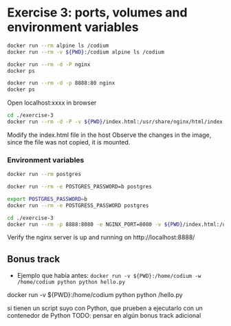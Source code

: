 # Exercise 3: ports, volumes and environment variables

```bash
docker run --rm alpine ls /codium
docker run --rm -v ${PWD}:/codium alpine ls /codium
```

```bash
docker run --rm -d -P nginx
docker ps

docker run --rm -d -p 8888:80 nginx
docker ps
```

Open localhost:xxxx in browser

```bash
cd ./exercise-3
docker run --rm -d -P -v ${PWD}/index.html:/usr/share/nginx/html/index.html nginx
```

Modify the index.html file in the host
Observe the changes in the image, since the file was not copied, it is mounted.

### Environment variables

```bash
docker run --rm postgres

docker run --rm -e POSTGRES_PASSWORD=b postgres

export POSTGRES_PASSWORD=b
docker run --rm -e POSTGRESS_PASSWORD postgres
```

```bash
cd ./exercise-3
docker run --rm -p 8888:8080 -e NGINX_PORT=8080 -v ${PWD}/index.html:/usr/share/nginx/html/index.html -v ${PWD}/conf:/etc/nginx/templates nginx
```

Verify the nginx server is up and running on http://localhost:8888/

## Bonus track

- Ejemplo que había antes: `docker run -v ${PWD}:/home/codium -w /home/codium python python hello.py`

docker run -v ${PWD}:/home/codium python python /hello.py

si tienen un script suyo con Python, que prueben a ejecutarlo con un contenedor de Python
TODO: pensar en algún bonus track adicional
